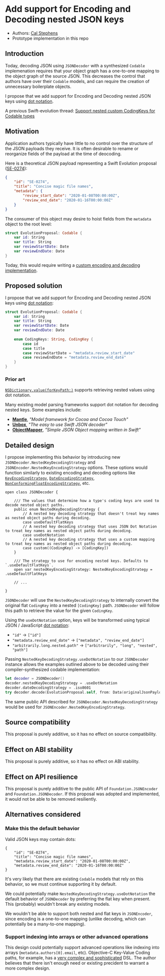 # Add support for Encoding and Decoding nested JSON keys

* Authors: [Cal Stephens](https://github.com/calda)
* Prototype implementation in this repo

## Introduction

Today, decoding JSON using `JSONDecoder` with a synthesized `Codable` implemenation requires that your object graph has a one-to-one mapping to the object graph of the source JSON. This decreases the control that authors have over their `Codable` models, and can require the creation of unnecessary boilerplate objects.

I propose that we add support for Encoding and Decoding nested JSON keys using [dot notation](https://www.w3schools.com/js/js_json_objects.asp).

A previous Swift-evolution thread: [Support nested custom CodingKeys for Codable types](https://forums.swift.org/t/support-nested-custom-codingkeys-for-codable-types/17300)

## Motivation

Application authors typically have little to no control over the structure of the JSON payloads they receive. It is often desirable to rename or reorganize fields of the payload at the time of deocoding.

Here is a theoretical JSON payload representing a Swift Evolution proposal ([SE-0274](https://github.com/apple/swift-evolution/blob/master/proposals/0274-magic-file.md)):

```json
{
    "id": "SE-0274",
    "title": "Concise magic file names",
    "metadata": {
        "review_start_date": "2020-01-08T00:00:00Z",
        "review_end_date": "2020-01-16T00:00:00Z"
    }
}
```

The consumer of this object may desire to hoist fields from the `metadata` object to the root level:

```swift
struct EvolutionProposal: Codable {
    var id: String
    var title: String
    var reviewStartDate: Date
    var reviewEndDate: Date
}
```

Today, this would require writing a [custom encoding and decoding implementation](https://gist.github.com/calda/6a83e09ae8a4ee1c04557cc7dbdb25f6).

## Proposed solution

I propose that we add support for Encoding and Decoding nested JSON keys using [dot notation](https://www.w3schools.com/js/js_json_objects.asp):

```swift
struct EvolutionProposal: Codable {
    var id: String
    var title: String
    var reviewStartDate: Date
    var reviewEndDate: Date
    
    enum CodingKeys: String, CodingKey {
        case id
        case title
        case reviewStartDate = "metadata.review_start_date"
        case reviewEndDate = "metadata.review_end_date"
    }
}
```

### Prior art

[`NSDictionary.value(forKeyPath:)`](https://developer.apple.com/documentation/objectivec/nsobject/1416468-value) supports retrieving nested values using dot notation.

Many existing model parsing frameworks support dot notation for decoding nested keys. Some examples include:
 - **[Mantle](https://github.com/Mantle/Mantle#mtlmodel)**, _"Model framework for Cocoa and Cocoa Touch"_
 - **[Unbox](https://github.com/JohnSundell/Unbox#key-path-support)**, _"The easy to use Swift JSON decoder"_
 - **[ObjectMapper](https://github.com/tristanhimmelman/ObjectMapper#easy-mapping-of-nested-objects)**, _"Simple JSON Object mapping written in Swift"_

## Detailed design

I propose implementing this behavior by introducing new `JSONDecoder.NestedKeyDecodingStrategy` and `JSONEncoder.NestedKeyEncodingStrategy` options. These options would function similarly to existing encoding and decoding options like [`KeyEncodingStrategy`](https://developer.apple.com/documentation/foundation/jsonencoder/keyencodingstrategy), [`DateEncodingStrategy`](https://developer.apple.com/documentation/foundation/jsonencoder/dateencodingstrategy), [`NonConformingFloatEncodingStrategy`](https://developer.apple.com/documentation/foundation/jsonencoder/nonconformingfloatencodingstrategy), etc.

```
open class JSONDecoder {

    /// The values that determine how a type's coding keys are used to decode nested object paths.
    public enum NestedKeyDecodingStrategy {
        // A nested key decoding strategy that doesn't treat key names as nested object paths during decoding.
        case useDefaultFlatKeys
        // A nested key decoding strategy that uses JSON Dot Notation to treat key names as nested object paths during decoding.
        case useDotNotation
        // A nested key decoding strategy that uses a custom mapping to treat key names as nested object paths during decoding.
        case custom((CodingKey) -> [CodingKey])
    }
    
    /// The strategy to use for encoding nested keys. Defaults to `.useDefaultFlatKeys`.
    open var nestedKeyEncodingStrategy: NestedKeyEncodingStrategy = .useDefaultFlatKeys
    
    // ...
    
}
```

`JSONDecoder` will use the `NestedKeyDecodingStrategy` to internally convert the original flat `CodingKey` into a nested `[CodingKey]` path. `JSONDecoder` will follow this path to retrieve the value for the given `CodingKey`.

Using the `useDotNotation` option, keys will be transformed using typical JSON / JavaScript [dot notation](https://www.w3schools.com/js/js_json_objects.asp):
 - `"id"` -> `["id"]` 
 - `"metadata.review_end_date"` -> `["metadata", "review_end_date"]`
 - `"arbitrarily.long.nested.path"` -> `["arbitrarily", "long", "nested", "path"]`

Passing `NestedKeyDecodingStrategy.useDotNotation` to our `JSONDecoder` instance allows the examples outlined above to be decoded using their compiler-synthesized codable implementation:

```swift
let decoder = JSONDecoder()
decoder.nestedKeyDecodingStrategy = .useDotNotation
decoder.dateDecodingStrategy = .iso8601
try decoder.decode(EvolutionProposal.self, from: Data(originalJsonPayload.utf8)) // ✅
```

The same public API described for `JSONDecoder.NestedKeyDecodingStrategy` would be used for `JSONEncoder.NestedKeyEncodingStrategy`.

## Source compatibility

This proposal is purely additive, so it has no effect on source compatibility.

## Effect on ABI stability

This proposal is purely additive, so it has no effect on ABI stability.

## Effect on API resilience

This proposal is purely additive to the public API of `Foundation.JSONEncoder` and `Foundation.JSONDecoder`. If this proposal was adopted and implemented, it would not be able to be removed resiliently.

## Alternatives considered

### Make this the default behavior

Valid JSON keys may contain dots:

```
{
    "id": "SE-0274",
    "title": "Concise magic file names",
    "metadata.review_start_date": "2020-01-08T00:00:00Z",
    "metadata.review_end_date": "2020-01-16T00:00:00Z"
}
```

It's very likely that there are existing `Codable` models that rely on this behavior, so we must continue supporting it by default.

We could potentially make `NestedKeyDecodingStrategy.useDotNotation` the default behavior of `JSONDecoder` by preferring the flat key when present. This (probably) wouldn't break any existing models.

We wouldn't be able to support both nested and flat keys in `JSONEncoder`, since encoding is a one-to-one mapping (unlike decoding, which can potentially be a many-to-one mapping).

### Support indexing into arrays or other advanced operations

This design could potentially support advanced operations like indexing into arrays (`metadata.authors[0].email`, etc). Objective-C Key-Value Coding paths, for example, has a [very complex and sophisticated](https://developer.apple.com/library/archive/documentation/Cocoa/Conceptual/KeyValueCoding/CollectionOperators.html#//apple_ref/doc/uid/20002176-BAJEAIEE) DSL. The author believes that there isn't enough need or existing precident to warrant a more complex design.